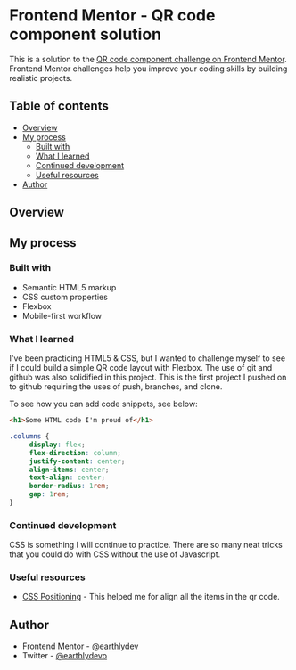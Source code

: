 # Frontend Mentor - QR code component solution

This is a solution to the [QR code component challenge on Frontend Mentor](https://www.frontendmentor.io/challenges/qr-code-component-iux_sIO_H). Frontend Mentor challenges help you improve your coding skills by building realistic projects. 

## Table of contents

- [Overview](#overview)
- [My process](#my-process)
  - [Built with](#built-with)
  - [What I learned](#what-i-learned)
  - [Continued development](#continued-development)
  - [Useful resources](#useful-resources)
- [Author](#author)

## Overview

## My process

### Built with

- Semantic HTML5 markup
- CSS custom properties
- Flexbox
- Mobile-first workflow

### What I learned

I've been practicing HTML5 & CSS, but I wanted to challenge myself to see if I could build a simple QR code layout with Flexbox. The use of git and github was also solidified in this project. This is the first project I pushed on to github requiring the uses of push, branches, and clone. 

To see how you can add code snippets, see below:

```html
<h1>Some HTML code I'm proud of</h1>
```
```css
.columns {
     display: flex;
     flex-direction: column;
     justify-content: center;
     align-items: center;
     text-align: center; 
     border-radius: 1rem;
     gap: 1rem;
}
```

### Continued development

CSS is something I will continue to practice. There are so many neat tricks that you could do with CSS without the use of Javascript. 

### Useful resources

- [CSS Positioning](https://learnlayout.com/flexbox.html) - This helped me for align all the items in the qr code. 

## Author

- Frontend Mentor - [@earthlydev](https://www.frontendmentor.io/profile/earthlydev)
- Twitter - [@earthlydevo](https://www.twitter.com/earthlydevo)
